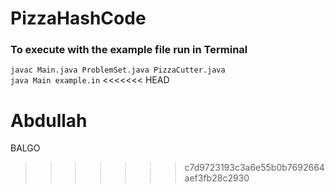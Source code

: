 # PizzaHashCode


### To execute with the example file run in Terminal
`javac Main.java ProblemSet.java PizzaCutter.java`<br />
`java Main example.in`
<<<<<<< HEAD

Abdullah
=======
BALGO
>>>>>>> c7d9723193c3a6e55b0b7692664aef3fb28c2930
